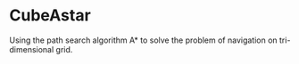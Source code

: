 # CubeAstar
Using the path search algorithm A* to solve the problem of navigation on tri-dimensional grid.
